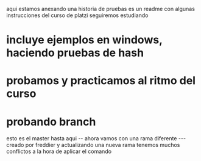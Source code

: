 aqui estamos anexando una historia de pruebas 
es un readme con algunas instrucciones del curso de platzi
seguiremos estudiando

# incluye ejemplos en windows, haciendo pruebas de hash
# probamos y practicamos al ritmo del curso
# probando branch

esto es el master hasta aqui
-- ahora vamos con una rama diferente ---
creado por freddier y actualizando una nueva rama
tenemos muchos conflictos a la hora de aplicar el comando
